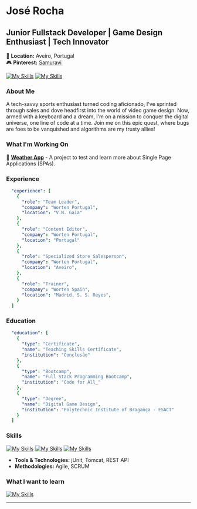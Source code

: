# José Rocha

## Junior Fullstack Developer | Game Design Enthusiast | Tech Innovator

📍 **Location:** Aveiro, Portugal  
🎮 **Pinterest:** [Samuravi](https://pinterest.pt/Goodies4Gamers)

[![My Skills](https://skillicons.dev/icons?i=gmail)](mailto:jose.f.rocha92@gmail.com)
[![My Skills](https://skillicons.dev/icons?i=linkedin)](https://www.linkedin.com/in/joseflrocha)

### About Me

A tech-savvy sports enthusiast turned coding aficionado, I've sprinted through sales and dove headfirst into the world of video game design. Now, armed with a keyboard and a dream, I'm on a mission to conquer the digital universe, one line of code at a time. Join me on this epic quest, where bugs are foes to be vanquished and algorithms are my trusty allies!

### What I'm Working On

🚀 **[Weather App](https://github.com/ShootiePT/weather-app)** - A project to test and learn more about Single Page Applications (SPAs).

### Experience

```yaml
  "experience": [
    {
      "role": "Team Leader",
      "company": "Worten Portugal",
      "location": "V.N. Gaia"
    },
    {
      "role": "Content Editor",
      "company": "Worten Portugal",
      "location": "Portugal"
    },
    {
      "role": "Specialized Store Salesperson",
      "company": "Worten Portugal",
      "location": "Aveiro",
    },
    {
      "role": "Trainer",
      "company": "Worten Spain",
      "location": "Madrid, S. S. Reyes",
    }
  ]
```

### Education

```yaml
  "education": [
    {
      "type": "Certificate",
      "name": "Teaching Skills Certificate",
      "institution": "Conclusão"
    },
    {
      "type": "Bootcamp",
      "name": "Full Stack Programming Bootcamp",
      "institution": "Code for All_"
    },
    {
      "type": "Degree",
      "name": "Digital Game Design",
      "institution": "Polytechnic Institute of Bragança - ESACT"
    }
  ]
```

### Skills

[![My Skills](https://skillicons.dev/icons?i=java,js,html,css)](https://skillicons.dev)
[![My Skills](https://skillicons.dev/icons?i=spring,bootstrap,jquery)](https://skillicons.dev)
[![My Skills](https://skillicons.dev/icons?i=git,mysql,maven,ai,ps)](https://skillicons.dev)

- **Tools & Technologies:** jUnit, Tomcat, REST API
- **Methodologies:** Agile, SCRUM

### What I want to learn

[![My Skills](https://skillicons.dev/icons?i=react,vue,tailwind,figma)](https://skillicons.dev)

---
